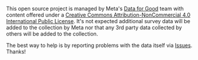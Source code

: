 ﻿This open source project is managed by Meta's [Data for Good](https://dataforgood.facebook.com/dfg/about) team with content offered under a [Creative Commons Attribution-NonCommercial 4.0 International Public License](LICENSE.md). It's not expected additional survey data will be added to the collection by Meta nor that any 3rd party data collected by others will be added to the collection.

The best way to help is by reporting problems with the data itself via [Issues](https://github.com/facebookmicrosites/DRC_Infra_Survey_2020-21/issues). Thanks!
